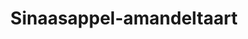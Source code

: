 ---
index: 34
title: Sinaasappel-amandeltaart
slugify: sinaasappel-amandeltaart
product: sinaasappel
book: The cookbook
page: 205
dish: desert
tags:
-
sub:
-
fresh:
  - item:
    quantity:
    unit:
stock:
  - item:
    quantity:
    unit:
basic:
-
directions:
-
info:
source:
    title:
    url: 
---